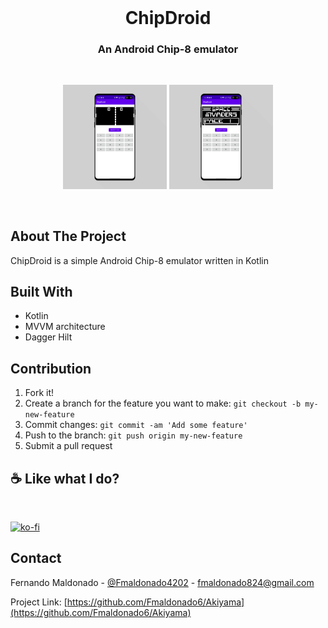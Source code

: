 <br />
<p align="center">
  
<h1 align="center">
    ChipDroid
</h1>
    <h3 align="center">
        An Android Chip-8 emulator
        <br />
    </h3>
    <br>
  <p align="center">
    <img  src="assets/img1.jpg" alt="Logo" width="33%" >
    <img  src="assets/img2.jpg" alt="Logo" width="33%" >
</p>
</p>
<br>

## About The Project

ChipDroid is a simple Android Chip-8 emulator written in Kotlin

## Built With

- Kotlin
- MVVM architecture
- Dagger Hilt

## Contribution

1. Fork it!
2. Create a branch for the feature you want to make: `git checkout -b my-new-feature`
3. Commit changes: `git commit -am 'Add some feature'`
4. Push to the branch: `git push origin my-new-feature`
5. Submit a pull request

## ☕ Like what I do?
<br>

[![ko-fi](https://ko-fi.com/img/githubbutton_sm.svg)](https://ko-fi.com/U7U54JOMU)

## Contact

Fernando Maldonado - [@Fmaldonado4202](https://twitter.com/Fmaldonado4202) - fmaldonado824@gmail.com

Project Link: [https://github.com/Fmaldonado6/Akiyama](https://github.com/Fmaldonado6/Akiyama)
